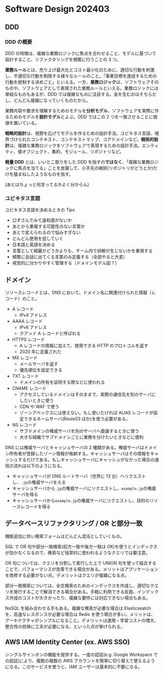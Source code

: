 # Software Design 202403

## DDD

### DDD の概要

DDD の特徴は、複雑な業務ロジックに焦点を合わせること、モデルに基づいて設計すること、リファクタリングを頻繁に行うことの 3 つ。

**業務ルール**とは、売り上げ最大化とコスト最小化のために、適切な行動を刺激し、不適切な行動を制限する様々なルールのこと。「事業目標を達成するための行動を統制する決めごと」といえる。一方、**業務ロジック**は、ソフトウェアそのものや、ソフトウェアとして表現された業務ルールといえる。業務ロジックには単純なものもあるが、DDD では複雑なものに注目する。金を生むのはそちらだし、どんどん複雑になっていくものだから。

業務内容や要求を理解するためのモデルを**分析モデル**、ソフトウェアを実際に作るためのモデルを**設計モデル**とよぶ。DDD ではこの 2 つを一致させることに価値を置いている。

**戦略的設計**は、視野を広げてモデルを作るための設計手法。ユビキタス言語、境界づけられたコンテキスト、コンテキストマップ、コアドメインなど。**戦術的設計**は、複雑な業務ロジックをソフトウェアで表現するための設計手法。エンティティ、値オブジェクト、集約、モジュール、リポジトリなど。

**軽量 DDD** とは、いいとこ取りをした DDD を指すの**ではなく**、「複雑な業務ロジックに焦点を当てる」ことを放棄して、小手先の戦術(リポジトリがどうとか)だけを猿まねしたようなものを指す。

(あとはちょっと何言ってるかよく分からん)

### ユビキタス言語

ユビキタス言語を決めるときの Tips

- 口ずさんでみて違和感がないか
- あとから重複する可能性のない言葉か
- あとで変えられるので悩みすぎない
- どんどん使用を促していく
- 日本語と英語を決める
- 言葉として綺麗かどうかよりも、チーム内で誤解が生じないかを重視する
- 頻繁に会話に出てくる言葉のみ定義する（全部やると大変）
- 視覚的に分かりやすく管理する（ドメインモデル図？）

## ドメイン

リソースレコードとは、DNS において、ドメイン名に関連付けられた情報（レコード）のこと。

- A レコード
  - IPv4 アドレス
- AAAA レコード
  - IPv6 アドレス
  - クアッド A レコードと呼ばれる
- HTTPS レコード
  - A レコードの情報に加えて、使用できる HTTP のプロトコルを返す
  - 2020 年に定義された
- MX レコード
  - メールサーバを返す
  - 優先順位を設定できる
- TXT レコード
  - ドメインの所有を証明する際などに使われる
- CNAME レコード
  - アクセスしているドメインはそのままで、実際の通信先を別のサーバにしたいときに使う
  - CDN や WAF で使う
  - ゾーンアペックスには使えない。もし使いたければ ALIAS レコードが設定できるネームサーバ(Route53 ほか)を使う必要がある。
- NS レコード
  - サブドメインの権威サーバを別のサーバへ委譲するときに使う
  - 大きな組織でサブドメインごとに業務を分けたいときなどに便利

DNS には権威サーバとキャッシュサーバの 2 種類がある。権威サーバはドメイン所有者が登録したゾーン情報が格納する。キャッシュサーバはその情報をキャッシュするだけである。もしキャッシュサーバにキャッシュがなかった場合の通信の流れは以下のようになる。

- キャッシュサーバが DNS ルートサーバ（世界に 13 台）へリクエストし、`.jp`の権威サーバをえる
- キャッシュサーバから`.jp`の権威サーバにリクエストし、`example.jp`の権威サーバを得る
- キャッシュサーバから`example.jp`の権威サーバにリクエストし、目的のリソースレコードを得る

## データベースリファクタリング / OR と部分一致

機能追加に伴い検索フォームはどんどん混沌としていくもの。

SQL で OR 句や部分一致検索(前方一致や後方一致は OK)を使うとインデックスが効かなくなるので、検索など恒常的に使われるようなクエリでは要注意。

OR 句については、クエリを分割して実行した上で UNION 句を使って結合することで、パフォーマンスが改善できる場合がある。メリットはアプリケーションを改修する必要がない点。デメリットはクエリが複雑になる点。

部分一致検索については、全文検索のためのインデックスを作成し、適切なクエリを発行することで解消できる場合がある。手軽に利用できる反面、インデックス作成のコストが大きかったり、複雑な要件には対応できない場合もある。

NoSQL を組み合わせる手もある。複雑な検索が必要な場合は Elasticseatch を、高速なレスポンスが必要な場合は Redis を使う場合が多い。メリットは、アーキテクチャがシンプルになること。デメリットは運用・学習コストの増大、整合性の担保に工夫が必要になる、といった点が挙げられる。

## AWS IAM Identity Center (ex. AWS SSO)

シングルサインオンの機能を提供する。一度の認証(e.g. Google Workspace での認証)により、複数の複数の AWS アカウントを簡単に切り替えて使えるようになる。このサービスを使うと、IAM ユーザーは基本的に不要になる。
